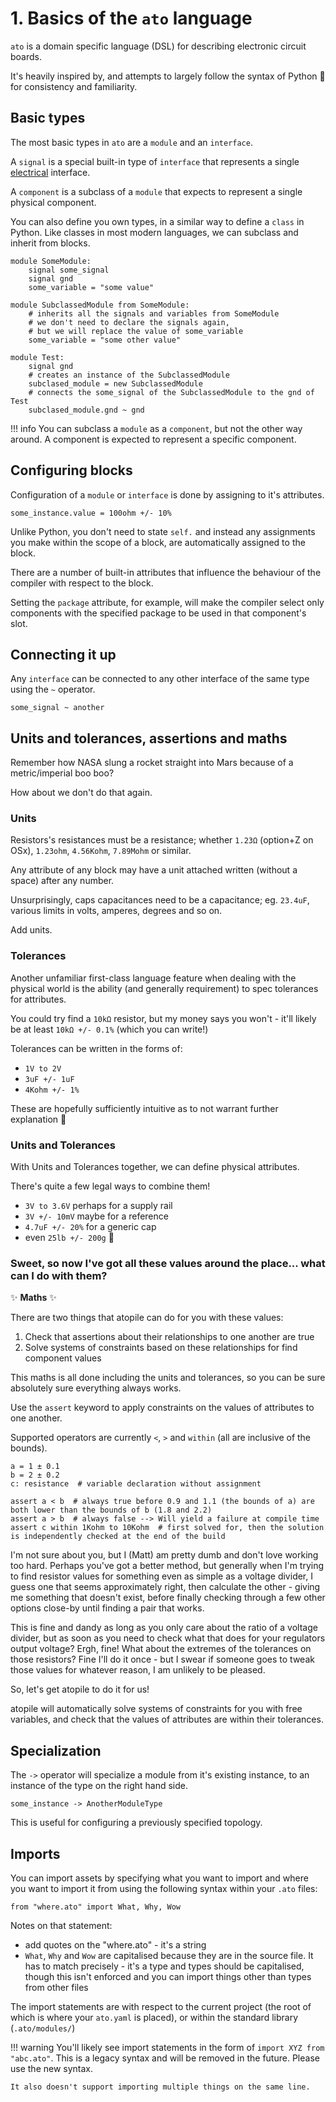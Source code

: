 # 1. Basics of the `ato` language

`ato` is a domain specific language (DSL) for describing electronic circuit boards.

It's heavily inspired by, and attempts to largely follow the syntax of Python 🐍 for consistency and familiarity.

## Basic types

The most basic types in `ato` are a `module` and an `interface`.

A `signal` is a special built-in type of `interface` that represents a single [electrical](https://github.com/atopile/atopile/blob/main/src/faebryk/library/Electrical.py#L7) interface.

A `component` is a subclass of a `module` that expects to represent a single physical component.

You can also define you own types, in a similar way to define a `class` in Python.
Like classes in most modern languages, we can subclass and inherit from blocks.

```ato
module SomeModule:
    signal some_signal
    signal gnd
    some_variable = "some value"

module SubclassedModule from SomeModule:
    # inherits all the signals and variables from SomeModule
    # we don't need to declare the signals again,
    # but we will replace the value of some_variable
    some_variable = "some other value"

module Test:
    signal gnd
    # creates an instance of the SubclassedModule
    subclased_module = new SubclassedModule
    # connects the some_signal of the SubclassedModule to the gnd of Test
    subclased_module.gnd ~ gnd
```

!!! info
    You can subclass a `module` as a `component`, but not the other way around. A component is expected to represent a specific component.

## Configuring blocks

Configuration of a `module` or `interface` is done by assigning to it's attributes.

```ato
some_instance.value = 100ohm +/- 10%
```

Unlike Python, you don't need to state `self.` and instead any assignments you make within the scope of a block, are automatically assigned to the block.

There are a number of built-in attributes that influence the behaviour of the compiler with respect to the block.

Setting the `package` attribute, for example, will make the compiler select only components with the specified package to be used in that component's slot.

## Connecting it up

Any `interface` can be connected to any other interface of the same type using the `~` operator.

```ato
some_signal ~ another
```

## Units and tolerances, assertions and maths

Remember how NASA slung a rocket straight into Mars because of a metric/imperial boo boo?

How about we don't do that again.

### Units

Resistors's resistances must be a resistance; whether `1.23Ω` (option+Z on OSx), `1.23ohm`, `4.56Kohm`, `7.89Mohm` or similar.

Any attribute of any block may have a unit attached written (without a space) after any number.

Unsurprisingly, caps capacitances need to be a capacitance; eg. `23.4uF`, various limits in volts, amperes, degrees and so on.

Add units.

### Tolerances

Another unfamiliar first-class language feature when dealing with the physical world is the ability (and generally requirement)
to spec tolerances for attributes.

You could try find a `10kΩ` resistor, but my money says you won't - it'll likely be at least `10kΩ +/- 0.1%` (which you can
write!)

Tolerances can be written in the forms of:
- `1V to 2V`
- `3uF +/- 1uF`
- `4Kohm +/- 1%`

These are hopefully sufficiently intuitive as to not warrant further explanation 🤞


### Units and Tolerances

With Units and Tolerances together, we can define physical attributes.

There's quite a few legal ways to combine them!

- `3V to 3.6V` perhaps for a supply rail
- `3V +/- 10mV` maybe for a reference
- `4.7uF +/- 20%` for a generic cap
- even `25lb +/- 200g` 🤣


### Sweet, so now I've got all these values around the place... what can I do with them?

:sparkles: **Maths** :sparkles:

There are two things that atopile can do for you with these values:
1. Check that assertions about their relationships to one another are true
2. Solve systems of constraints based on these relationships for find component values

This maths is all done including the units and tolerances, so you can be sure absolutely sure everything always works.

Use the `assert` keyword to apply constraints on the values of attributes to one another.

Supported operators are currently `<`, `>` and `within` (all are inclusive of the bounds).

```atopile
a = 1 ± 0.1
b = 2 ± 0.2
c: resistance  # variable declaration without assignment

assert a < b  # always true before 0.9 and 1.1 (the bounds of a) are both lower than the bounds of b (1.8 and 2.2)
assert a > b  # always false --> Will yield a failure at compile time
assert c within 1Kohm to 10Kohm  # first solved for, then the solution is independently checked at the end of the build
```

I'm not sure about you, but I (Matt) am pretty dumb and don't love working too hard.
Perhaps you've got a better method, but generally when I'm trying to find resistor values for something even as simple as a voltage divider, I guess one that seems approximately right, then calculate the other - giving me something that doesn't exist, before finally checking through a few other options close-by until finding a pair that works.

This is fine and dandy as long as you only care about the ratio of a voltage divider, but as soon as you need to check what that does for your regulators output voltage? Ergh, fine! What about the extremes of the tolerances on those resistors? Fine I'll do it once - but I swear if someone goes to tweak those values for whatever reason, I am unlikely to be pleased.

So, let's get atopile to do it for us!

atopile will automatically solve systems of constraints for you with free variables, and check that the values of attributes are within their tolerances.

## Specialization

The `->` operator will specialize a module from it's existing instance, to an instance of the type on the right hand side.

```ato
some_instance -> AnotherModuleType
```

This is useful for configuring a previously specified topology.

## Imports

You can import assets by specifying what you want to import and where you want to import it from using the following syntax within your `.ato` files:

`from "where.ato" import What, Why, Wow`

Notes on that statement:
- add quotes on the "where.ato" - it's a string
- `What`, `Why` and `Wow` are capitalised because they are in the source file. It has to match precisely - it's a type and types should be capitalised, though this isn't enforced and you can import things other than types from other files

The import statements are with respect to the current project (the root of which is where your `ato.yaml` is placed), or within the standard library (`.ato/modules/`)

!!! warning
    You'll likely see import statements in the form of `import XYZ from "abc.ato"`. This is a legacy syntax and will be removed in the future. Please use the new syntax.

    It also doesn't support importing multiple things on the same line.
